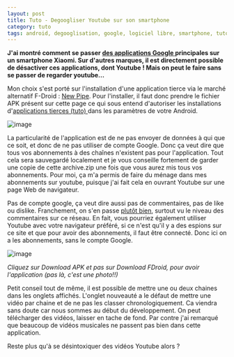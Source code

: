```yaml
---
layout: post
title: Tuto - Degoogliser Youtube sur son smartphone
category: tuto
tags: android, degooglisation, google, logiciel libre, smartphone, tuto, tutoriel, Tutoriels, youtube
---
```

**J'ai montré comment se passer <a href="https://cheziceman.wordpress.com/2019/07/10/tuto-desactiver-les-applications-google-sur-un-smartphone-xiaomi/">des applications Google </a>principales sur un smartphone Xiaomi. Sur d'autres marques, il est directement possible de désactiver ces applications, dont Youtube ! Mais on peut le faire sans se passer de regarder youtube...**

Mon choix s'est porté sur l'installation d'une application tierce via le marché alternatif F-Droid : <a href="https://f-droid.org/en/packages/org.schabi.newpipe/">New Pipe</a>. Pour l'installer, il faut donc prendre le fichier APK présent sur cette page ce qui sous entend d'autoriser les installations d'<a href="https://www.frandroid.com/comment-faire/lemultimedia/231266_autoriserlessourcesinconnues">applications tierces (tuto) </a>dans les paramètres de votre Android. 

![image](https://f-droid.org/repo/org.schabi.newpipe/en-US/phoneScreenshots/shot_01.png)

La particularité de l'application est de ne pas envoyer de données à qui que ce soit, et donc de ne pas utiliser de compte Google. Donc ça veut dire que tous vos abonnements à des chaînes n'existent pas pour l'application. Tout cela sera sauvegardé localement et je vous conseille fortement de garder une copie de cette archive.zip une fois que vous aurez mis tous vos abonnements. Pour moi, ça m'a permis de faire du ménage dans mes abonnements sur youtube, puisque j'ai fait cela en ouvrant Youtube sur une page Web de navigateur.

Pas de compte google, ça veut dire aussi pas de commentaires, pas de like ou dislike. Franchement, on s'en passe <a href="https://cheziceman.wordpress.com/2018/04/28/blog-halte-aux-like-jaime-coeur-etoile-vive-les-mots/">plutôt bien</a>, surtout vu le niveau des commentaires sur ce réseau. En fait, vous pourriez également utiliser Youtube avec votre navigateur préféré, si ce n'est qu'il y a des espions sur ce site et que pour avoir des abonnements, il faut être connecté. Donc ici on a les abonnements, sans le compte Google.

![image](https://cheziceman.files.wordpress.com/2019/06/downloadapk.png)

*Cliquez sur Download APK et pas sur Download FDroid, pour avoir l'application (pas là, c'est une photo!!)*

Petit conseil tout de même, il est possible de mettre une ou deux chaines dans les onglets affichés. L'onglet nouveauté a le défaut de mettre une vidéo par chaine et de ne pas les classer chronologiquement. Ca viendra sans doute car nous sommes au début du développement. On peut télécharger des vidéos, laisser en tache de fond. Par contre j'ai remarqué que beaucoup de vidéos musicales ne passent pas bien dans cette application.

Reste plus qu'à se désintoxiquer des vidéos Youtube alors ? 
